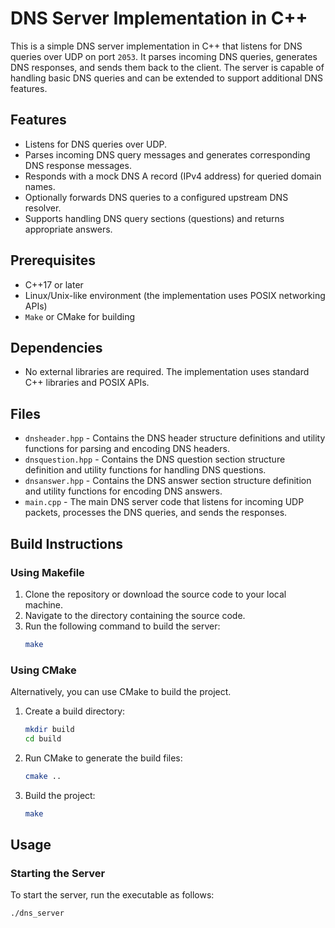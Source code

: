 # DNS Server Implementation in C++

This is a simple DNS server implementation in C++ that listens for DNS queries over UDP on port `2053`. It parses incoming DNS queries, generates DNS responses, and sends them back to the client. The server is capable of handling basic DNS queries and can be extended to support additional DNS features.

## Features

- Listens for DNS queries over UDP.
- Parses incoming DNS query messages and generates corresponding DNS response messages.
- Responds with a mock DNS A record (IPv4 address) for queried domain names.
- Optionally forwards DNS queries to a configured upstream DNS resolver.
- Supports handling DNS query sections (questions) and returns appropriate answers.

## Prerequisites

- C++17 or later
- Linux/Unix-like environment (the implementation uses POSIX networking APIs)
- `Make` or CMake for building

## Dependencies

- No external libraries are required. The implementation uses standard C++ libraries and POSIX APIs.

## Files

- `dnsheader.hpp` - Contains the DNS header structure definitions and utility functions for parsing and encoding DNS headers.
- `dnsquestion.hpp` - Contains the DNS question section structure definition and utility functions for handling DNS questions.
- `dnsanswer.hpp` - Contains the DNS answer section structure definition and utility functions for encoding DNS answers.
- `main.cpp` - The main DNS server code that listens for incoming UDP packets, processes the DNS queries, and sends the responses.

## Build Instructions

### Using Makefile

1. Clone the repository or download the source code to your local machine.
2. Navigate to the directory containing the source code.
3. Run the following command to build the server:
    ```bash
    make
    ```

### Using CMake

Alternatively, you can use CMake to build the project.

1. Create a build directory:
    ```bash
    mkdir build
    cd build
    ```
2. Run CMake to generate the build files:
    ```bash
    cmake ..
    ```
3. Build the project:
    ```bash
    make
    ```

## Usage

### Starting the Server

To start the server, run the executable as follows:

```bash
./dns_server
